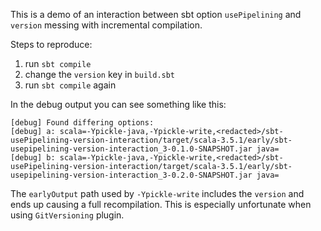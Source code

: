 This is a demo of an interaction between sbt option `usePipelining` and `version` messing with incremental compilation.

Steps to reproduce:
1. run `sbt compile`
2. change the `version` key in `build.sbt`
3. run `sbt compile` again

In the debug output you can see something like this:

```
[debug] Found differing options:
[debug] a: scala=-Ypickle-java,-Ypickle-write,<redacted>/sbt-usePipelining-version-interaction/target/scala-3.5.1/early/sbt-usepipelining-version-interaction_3-0.1.0-SNAPSHOT.jar java=
[debug] b: scala=-Ypickle-java,-Ypickle-write,<redacted>/sbt-usePipelining-version-interaction/target/scala-3.5.1/early/sbt-usepipelining-version-interaction_3-0.2.0-SNAPSHOT.jar java=
```

The `earlyOutput` path used by `-Ypickle-write` includes the `version` and ends up causing a full recompilation. This is especially unfortunate when using `GitVersioning` plugin.
